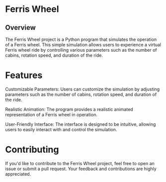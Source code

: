 # Ferris Wheel

## Overview
The Ferris Wheel project is a Python program that simulates the operation of a Ferris wheel. This simple simulation allows users to experience a virtual Ferris wheel ride by controlling various parameters such as the number of cabins, rotation speed, and duration of the ride.

# Features
Customizable Parameters: Users can customize the simulation by adjusting parameters such as the number of cabins, rotation speed, and duration of the ride.

Realistic Animation: The program provides a realistic animated representation of a Ferris wheel in operation.

User-Friendly Interface: The interface is designed to be intuitive, allowing users to easily interact with and control the simulation.

# Contributing
If you'd like to contribute to the Ferris Wheel project, feel free to open an issue or submit a pull request. Your feedback and contributions are highly appreciated.
